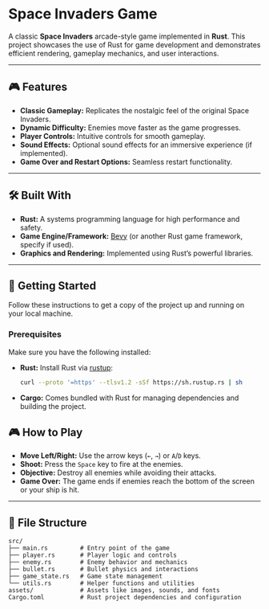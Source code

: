 # Space Invaders Game

A classic **Space Invaders** arcade-style game implemented in **Rust**. This project showcases the use of Rust for game development and demonstrates efficient rendering, gameplay mechanics, and user interactions.

---

## 🎮 Features

- **Classic Gameplay:** Replicates the nostalgic feel of the original Space Invaders.
- **Dynamic Difficulty:** Enemies move faster as the game progresses.
- **Player Controls:** Intuitive controls for smooth gameplay.
- **Sound Effects:** Optional sound effects for an immersive experience (if implemented).
- **Game Over and Restart Options:** Seamless restart functionality.

---

## 🛠️ Built With

- **Rust:** A systems programming language for high performance and safety.
- **Game Engine/Framework:** [Bevy](https://bevyengine.org/) (or another Rust game framework, specify if used).
- **Graphics and Rendering:** Implemented using Rust’s powerful libraries.

---

## 🚀 Getting Started

Follow these instructions to get a copy of the project up and running on your local machine.

### Prerequisites

Make sure you have the following installed:

- **Rust:** Install Rust via [rustup](https://rustup.rs/):
  ```bash
  curl --proto '=https' --tlsv1.2 -sSf https://sh.rustup.rs | sh
  ```
- **Cargo:** Comes bundled with Rust for managing dependencies and building the project.


## 🎮 How to Play

- **Move Left/Right:** Use the arrow keys (`←`, `→`) or `A`/`D` keys.
- **Shoot:** Press the `Space` key to fire at the enemies.
- **Objective:** Destroy all enemies while avoiding their attacks.
- **Game Over:** The game ends if enemies reach the bottom of the screen or your ship is hit.

---

## 🧩 File Structure

```plaintext
src/
├── main.rs         # Entry point of the game
├── player.rs       # Player logic and controls
├── enemy.rs        # Enemy behavior and mechanics
├── bullet.rs       # Bullet physics and interactions
├── game_state.rs   # Game state management
└── utils.rs        # Helper functions and utilities
assets/             # Assets like images, sounds, and fonts
Cargo.toml          # Rust project dependencies and configuration
```

